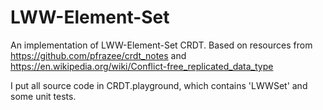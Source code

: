 # LWW-Element-Set
An implementation of LWW-Element-Set CRDT. Based on resources from https://github.com/pfrazee/crdt_notes and https://en.wikipedia.org/wiki/Conflict-free_replicated_data_type

I put all source code in CRDT.playground, which contains 'LWWSet' and some unit tests.


